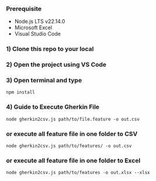 ### Prerequisite
- Node.js LTS v22.14.0  
- Microsoft Excel
- Visual Studio Code

### 1) Clone this repo to your local

### 2) Open the project using VS Code

### 3) Open terminal and type
```
npm install
```

### 4) Guide to Execute Gherkin File
```
node gherkin2csv.js path/to/file.feature -o out.csv
```
### or execute all feature file in one folder to CSV
```
node gherkin2csv.js path/to/features/ -o out.csv
```

### or execute all feature file in one folder to Excel
```
node gherkin2csv.js path/to/features -o out.xlsx --xlsx
```